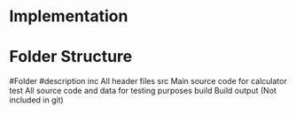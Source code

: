# Implementation
# Folder Structure
#Folder	#description
inc 	All header files
src	    Main source code for calculator
test	All source code and data for testing purposes
build	Build output (Not included in git)



    
